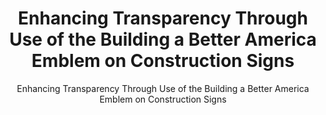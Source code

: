 ---
layout: resources-landing
title: "Enhancing Transparency Through Use of the Building a Better America Emblem on Construction Signs"
subtitle: "Enhancing Transparency Through Use of the Building a Better America Emblem on Construction Signs"
doc-link: ../assets/files/Controller Alert EnhancingTransparencyBipartisanInfrastructureLaw.pdf
filters: major-legislation controller-alert omb 2022
---